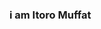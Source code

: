 ### i am Itoro Muffat
<!-- 
My Network and Security Practices Course Work

I am currently working on ...
I am currently learning ...
I am looking to collaborate on ...
I am looking for help with ...
Asked me about ...
How to reach me:...
Pronounce:...
Fun Fact: ...
-->
